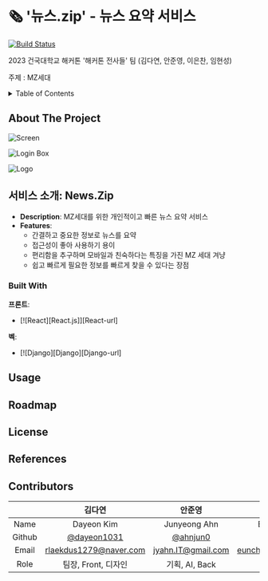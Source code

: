 # 🗞️ '뉴스.zip' - 뉴스 요약 서비스

[![Build Status](https://img.shields.io/badge/status-Developing-green)](https://github.com/Hackaton-Warriors/2023-Konkuk-Univ-HACKATON/)

<!-- ![License]() -->

2023 건국대학교 해커톤 '해커톤 전사들' 팀 (김다연, 안준영, 이은찬, 임현성)

주제 : MZ세대

<!-- TABLE OF CONTENTS -->

<details>
  <summary>Table of Contents</summary>
  <ol>
    <li>
      <a href="#about-the-project">About The Project</a>
      <ul>
        <li><a href="#built-with">Built With</a></li>
      </ul>
    </li>
    <li><a href="#usage">Usage</a></li>
    <li><a href="#roadmap">Roadmap</a></li>
    <li><a href="#license">License</a></li>
    <li><a href="#references">References</a></li>
    <li><a href="#contributors">Contributors</a></li>
  </ol>
</details>
<!-- ABOUT THE PROJECT -->

## About The Project

![Screen](screen.png)

![Login Box](login-box.png)

![Logo](logo.png)

## **서비스 소개: News.Zip**
- **Description**: MZ세대를 위한 개인적이고 빠른 뉴스 요약 서비스
- **Features**:
  - 간결하고 중요한 정보로 뉴스를 요약
  - 접근성이 좋아 사용하기 용이
  - 편리함을 추구하며 모바일과 친숙하다는 특징을 가진 MZ 세대 겨냥
  - 쉽고 빠르게 필요한 정보를 빠르게 찾을 수 있다는 장점
### Built With
**프론트**: 
* [![React][React.js]][React-url]
  
**벡**: 
* [![Django][Django][Django-url]

## Usage

<!-- ROADMAP -->

## Roadmap



## License

<!-- References -->

## References

<!-- Contributors -->

## Contributors

|        |     김다연     |     안준영     |     이은찬     |     임현성     |
|:------:|:--------------:|:--------------:|:--------------:|:--------------:|
|  Name  | Dayeon Kim | Junyeong Ahn | Eunchan Lee | Hyunsung Lim |
| Github | [@dayeon1031](https://github.com/dayeon1031) | [@ahnjun0](https://github.com/ahnjun0) | [@Welsee](https://github.com/Welsee) | [@hsung3313](https://github.com/hsung3313) |
|  Email  | rlaekdus1279@naver.com | jyahn.IT@gmail.com | eunchan28@naver.com | hsung3313@gmail.com |
|  Role  | 팀장, Front, 디자인 | 기획, AI, Back | Back | Front |
